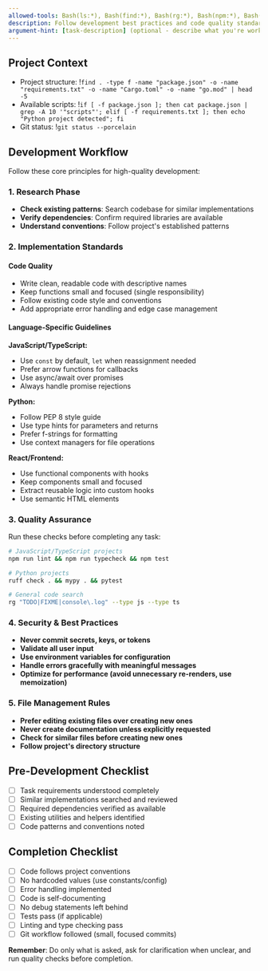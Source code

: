 ```yaml
---
allowed-tools: Bash(ls:*), Bash(find:*), Bash(rg:*), Bash(npm:*), Bash(pytest:*), Bash(git:*)
description: Follow development best practices and code quality standards
argument-hint: [task-description] (optional - describe what you're working on)
---
```


## Project Context

- Project structure: !`find . -type f -name "package.json" -o -name "requirements.txt" -o -name "Cargo.toml" -o -name "go.mod" | head -5`
- Available scripts: !`if [ -f package.json ]; then cat package.json | grep -A 10 '"scripts"'; elif [ -f requirements.txt ]; then echo "Python project detected"; fi`
- Git status: !`git status --porcelain`

## Development Workflow

Follow these core principles for high-quality development:

### 1. Research Phase

- **Check existing patterns**: Search codebase for similar implementations
- **Verify dependencies**: Confirm required libraries are available
- **Understand conventions**: Follow project's established patterns

### 2. Implementation Standards

#### Code Quality

- Write clean, readable code with descriptive names
- Keep functions small and focused (single responsibility)
- Follow existing code style and conventions
- Add appropriate error handling and edge case management

#### Language-Specific Guidelines

**JavaScript/TypeScript:**

- Use `const` by default, `let` when reassignment needed
- Prefer arrow functions for callbacks
- Use async/await over promises
- Always handle promise rejections

**Python:**

- Follow PEP 8 style guide
- Use type hints for parameters and returns
- Prefer f-strings for formatting
- Use context managers for file operations

**React/Frontend:**

- Use functional components with hooks
- Keep components small and focused
- Extract reusable logic into custom hooks
- Use semantic HTML elements

### 3. Quality Assurance

Run these checks before completing any task:

```bash
# JavaScript/TypeScript projects
npm run lint && npm run typecheck && npm test

# Python projects
ruff check . && mypy . && pytest

# General code search
rg "TODO|FIXME|console\.log" --type js --type ts
```

### 4. Security & Best Practices

- **Never commit secrets, keys, or tokens**
- **Validate all user input**
- **Use environment variables for configuration**
- **Handle errors gracefully with meaningful messages**
- **Optimize for performance (avoid unnecessary re-renders, use memoization)**

### 5. File Management Rules

- **Prefer editing existing files over creating new ones**
- **Never create documentation unless explicitly requested**
- **Check for similar files before creating new ones**
- **Follow project's directory structure**

## Pre-Development Checklist

- [ ] Task requirements understood completely
- [ ] Similar implementations searched and reviewed
- [ ] Required dependencies verified as available
- [ ] Existing utilities and helpers identified
- [ ] Code patterns and conventions noted

## Completion Checklist

- [ ] Code follows project conventions
- [ ] No hardcoded values (use constants/config)
- [ ] Error handling implemented
- [ ] Code is self-documenting
- [ ] No debug statements left behind
- [ ] Tests pass (if applicable)
- [ ] Linting and type checking pass
- [ ] Git workflow followed (small, focused commits)

**Remember**: Do only what is asked, ask for clarification when unclear, and run quality checks before completion.
